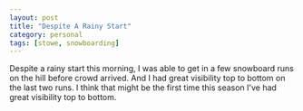```yaml
---
layout: post
title: "Despite A Rainy Start"
category: personal
tags: [stowe, snowboarding]
---
```

Despite a rainy start this morning, I was able to get in a few snowboard runs on the hill before crowd arrived. And I had great visibility top to bottom on the last two runs. I think that might be the first time this season I've had great visibility top to bottom.
